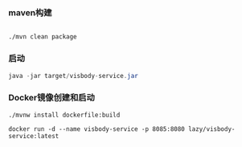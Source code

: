 ### maven构建

```mvn

./mvn clean package
```

### 启动

```java
java -jar target/visbody-service.jar
```


### Docker镜像创建和启动
```mvn
./mvnw install dockerfile:build
```

```docker
docker run -d --name visbody-service -p 8085:8080 lazy/visbody-service:latest
```
